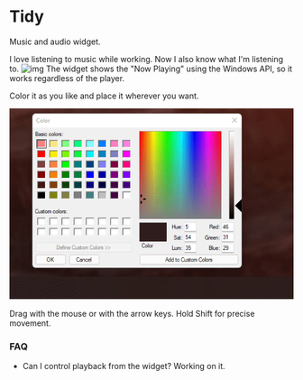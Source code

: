 # Tidy
Music and audio widget.


I love listening to music while working. Now I also know what I'm listening to.
![img](https://github.com/Feincraft/Tidy/blob/main/YSFFlmKE3K.gif?raw=true)
The widget shows the "Now Playing" using the Windows API, so it works regardless of the player.

Color it as you like and place it wherever you want.

![img](https://github.com/Feincraft/Tidy/blob/main/siPZQYA4gs.gif?raw=true)

Drag with the mouse or with the arrow keys. Hold Shift for precise movement.

### FAQ
* Can I control playback from the widget? 
Working on it.
